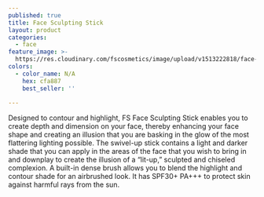```yaml
---
published: true
title: Face Sculpting Stick
layout: product
categories:
  - face
feature_image: >-
  https://res.cloudinary.com/fscosmetics/image/upload/v1513222818/face-sculpting-stick.jpg
colors:
  - color_name: N/A
    hex: cfa887
    best_seller: ''
  
---
```

Designed to contour and highlight, FS Face Sculpting Stick enables you to create depth and dimension on your face, thereby enhancing your face shape and creating an illusion that you are basking in the glow of the most flattering lighting possible. The swivel-up stick contains a light and darker shade that you can apply in the areas of the face that you wish to bring in and downplay to create the illusion of a “lit-up,” sculpted and chiseled complexion. A built-in dense brush allows you to blend the highlight and contour shade for an airbrushed look. It has SPF30+ PA+++ to protect skin against harmful rays from the sun.

